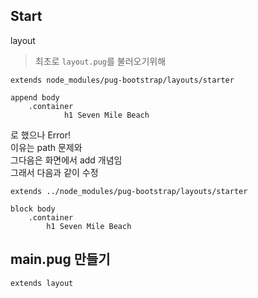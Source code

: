 ## Start
layout  
> 최초로 `layout.pug`를 불러오기위해
```pug
extends node_modules/pug-bootstrap/layouts/starter

append body
	.container
    		h1 Seven Mile Beach
```
로 했으나 Error!  
이유는 path 문제와  
그다음은 화면에서 add 개념임  
그래서 다음과 같이 수정
```pug
extends ../node_modules/pug-bootstrap/layouts/starter

block body
	.container
		h1 Seven Mile Beach
```

## main.pug 만들기
```pug
extends layout
```

